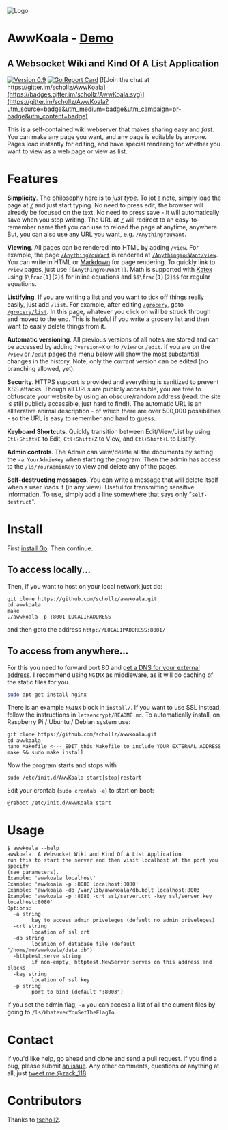 ![Logo](https://i.imgur.com/ixnBYOl.png)

# AwwKoala - [Demo](http://awwkoala.com/)
## A Websocket Wiki and Kind Of A List Application
[![Version 0.9](https://img.shields.io/badge/version-0.9-brightgreen.svg)]() [![Go Report Card](https://goreportcard.com/badge/github.com/schollz/AwwKoala)](https://goreportcard.com/report/github.com/schollz/AwwKoala) [![Join the chat at https://gitter.im/schollz/AwwKoala](https://badges.gitter.im/schollz/AwwKoala.svg)](https://gitter.im/schollz/AwwKoala?utm_source=badge&utm_medium=badge&utm_campaign=pr-badge&utm_content=badge)

This is a self-contained wiki webserver that makes sharing easy and _fast_. You can make any page you want, and any page is editable by anyone. Pages load instantly for editing, and have special rendering for whether you want to view as a web page or view as list.

# Features
**Simplicity**. The philosophy here is to *just type*. To jot a note, simply load the page at [`/`](http://AwwKoala.com/) and just start typing. No need to press edit, the browser will already be focused on the text. No need to press save - it will automatically save when you stop writing. The URL at [`/`](http://AwwKoala.com/) will redirect to an easy-to-remember name that you can use to reload the page at anytime, anywhere. But, you can also use any URL you want, e.g. [`/AnythingYouWant`](http://AwwKoala.com/AnythingYouWant).

**Viewing**. All pages can be rendered into HTML by adding `/view`. For example, the page [`/AnythingYouWant`](http://AwwKoala.com/AnythingYouWant) is rendered at [`/AnythingYouWant/view`](http://AwwKoala.com/AnythingYouWant/view). You can write in HTML or [Markdown](https://daringfireball.net/projects/markdown/) for page rendering. To quickly link to `/view` pages, just use `[[AnythingYouWnat]]`. Math is supported with [Katex](https://github.com/Khan/KaTeX) using `$\frac{1}{2}$` for inline equations and `$$\frac{1}{2}$$` for regular equations.

**Listifying**. If you are writing a list and you want to tick off things really easily, just add `/list`. For example, after editing [`/grocery`](http://AwwKoala.com/grocery), goto [`/grocery/list`](http://AwwKoala.com/grocery/list). In this page, whatever you click on will be struck through and moved to the end. This is helpful if you write a grocery list and then want to easily delete things from it.

**Automatic versioning**. All previous versions of all notes are stored and can be accessed by adding `?version=X` onto `/view` or `/edit`. If you are on the `/view` or `/edit` pages the menu below will show the most substantial changes in the history. Note, only the _current_ version can be edited (no branching allowed, yet).

**Security**. HTTPS support is provided and everything is sanitized to prevent XSS attacks. Though all URLs are publicly accessible, you are free to obfuscate your website by using an obscure/random address (read: the site is still publicly accessible, just hard to find!). The automatic URL is an alliterative animal description - of which there are over 500,000 possibilities - so the URL is easy to remember and hard to guess.

**Keyboard Shortcuts**. Quickly transition between Edit/View/List by using `Ctl+Shift+E` to Edit, `Ctl+Shift+Z` to View, and `Ctl+Shift+L` to Listify.

**Admin controls**. The Admin can view/delete all the documents by setting the `-a YourAdminKey` when starting the program. Then the admin has access to the `/ls/YourAdminKey` to view and delete any of the pages.

**Self-destructing messages**. You can write a message that will delete itself when a user loads it (in any view). Useful for transmitting sensitive information. To use, simply add a line somewhere that says only "`self-destruct`".

# Install

First [install Go](https://golang.org/doc/install). Then continue.

## To access locally...

Then, if you want to host on your local network just do:

```
git clone https://github.com/schollz/awwkoala.git
cd awwkoala
make
./awwkoala -p :8001 LOCALIPADDRESS
```

and then goto the address `http://LOCALIPADDRESS:8001/`

## To access from anywhere...

For this you need to forward port 80 and [get a DNS for your external address](https://www.duckdns.org/). I recommend using `NGINX` as middleware, as it will do caching of the static files for you.

```bash
sudo apt-get install nginx
```

There is an example `NGINX` block in `install/`. If you want to use SSL instead, follow the instructions in `letsencrypt/README.md`. To automatically install, on Raspberry Pi / Ubuntu / Debian system use:

```
git clone https://github.com/schollz/awwkoala.git
cd awwkoala
nano Makefile <--- EDIT this Makefile to include YOUR EXTERNAL ADDRESS
make && sudo make install
```

Now the program starts and stops with

```
sudo /etc/init.d/AwwKoala start|stop|restart
```

Edit your crontab (`sudo crontab -e`) to start on boot:

```
@reboot /etc/init.d/AwwKoala start
```

# Usage

```
$ awwkoala --help
awwkoala: A Websocket Wiki and Kind Of A List Application
run this to start the server and then visit localhost at the port you specify
(see parameters).
Example: 'awwkoala localhost'
Example: 'awwkoala -p :8080 localhost:8080'
Example: 'awwkoala -db /var/lib/awwkoala/db.bolt localhost:8003'
Example: 'awwkoala -p :8080 -crt ssl/server.crt -key ssl/server.key localhost:8080'
Options:
  -a string
        key to access admin priveleges (default no admin priveleges)
  -crt string
        location of ssl crt
  -db string
        location of database file (default "/home/mu/awwkoala/data.db")
  -httptest.serve string
        if non-empty, httptest.NewServer serves on this address and blocks
  -key string
        location of ssl key
  -p string
        port to bind (default ":8003")
```

If you set the admin flag, `-a` you can access a list of all the current files by going to `/ls/WhateverYouSetTheFlagTo`.

# Contact
If you'd like help, go ahead and clone and send a pull request. If you find a bug, please submit [an issue](https://github.com/schollz/AwwKoala/issues). Any other comments, questions or anything at all, just <a href="https://twitter.com/intent/tweet?screen_name=zack_118" class="twitter-mention-button" data-related="zack_118">tweet me @zack_118</a>

# Contributors
Thanks to [tscholl2](https://github.com/tscholl2).

